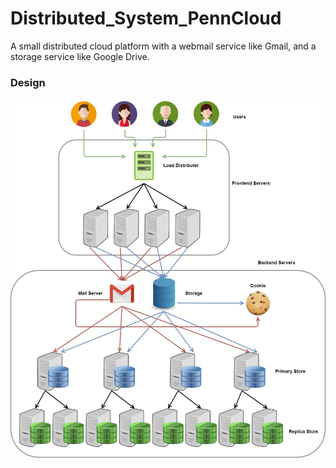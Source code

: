# Distributed_System_PennCloud
A small distributed cloud platform with a webmail service like Gmail, and a storage service like Google Drive.

<h3>Design</h3> 

![design](https://raw.githubusercontent.com/CrimsonGates/Distributed_System_PennCloud/main/misc/Diagram.jpg)
